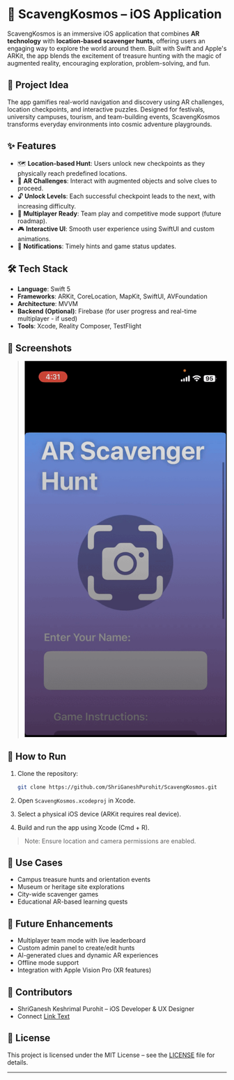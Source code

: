 # 🚀 ScavengKosmos – iOS Application

ScavengKosmos is an immersive iOS application that combines **AR technology** with **location-based scavenger hunts**, offering users an engaging way to explore the world around them. Built with Swift and Apple's ARKit, the app blends the excitement of treasure hunting with the magic of augmented reality, encouraging exploration, problem-solving, and fun.

## 🧠 Project Idea

The app gamifies real-world navigation and discovery using AR challenges, location checkpoints, and interactive puzzles. Designed for festivals, university campuses, tourism, and team-building events, ScavengKosmos transforms everyday environments into cosmic adventure playgrounds.

## ✨ Features

* 🗺️ **Location-based Hunt**: Users unlock new checkpoints as they physically reach predefined locations.
* 🧩 **AR Challenges**: Interact with augmented objects and solve clues to proceed.
* 🔓 **Unlock Levels**: Each successful checkpoint leads to the next, with increasing difficulty.
* 👥 **Multiplayer Ready**: Team play and competitive mode support (future roadmap).
* 🎮 **Interactive UI**: Smooth user experience using SwiftUI and custom animations.
* 🔔 **Notifications**: Timely hints and game status updates.

## 🛠️ Tech Stack

* **Language**: Swift 5
* **Frameworks**: ARKit, CoreLocation, MapKit, SwiftUI, AVFoundation
* **Architecture**: MVVM
* **Backend (Optional)**: Firebase (for user progress and real-time multiplayer - if used)
* **Tools**: Xcode, Reality Composer, TestFlight

## 📱 Screenshots

> ![Screenshot_1](Screenshots/Screenshoots.gif)


## 🧪 How to Run

1. Clone the repository:

   ```bash
   git clone https://github.com/ShriGaneshPurohit/ScavengKosmos.git 
   ```
2. Open `ScavengKosmos.xcodeproj` in Xcode.
3. Select a physical iOS device (ARKit requires real device).
4. Build and run the app using Xcode (Cmd + R).

> Note: Ensure location and camera permissions are enabled.

## 🧩 Use Cases

* Campus treasure hunts and orientation events
* Museum or heritage site explorations
* City-wide scavenger games
* Educational AR-based learning quests

## 🚧 Future Enhancements

* Multiplayer team mode with live leaderboard
* Custom admin panel to create/edit hunts
* AI-generated clues and dynamic AR experiences
* Offline mode support
* Integration with Apple Vision Pro (XR features)

## 👥 Contributors

* ShriGanesh Keshrimal Purohit – iOS Developer & UX Designer
* Connect [Link Text](https://www.linkedin.com/in/shriganeshpurohit/)

## 📄 License

This project is licensed under the MIT License – see the [LICENSE](LICENSE) file for details.

---
